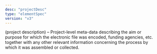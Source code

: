 ```yaml
---
desc: "projectDesc"
type: "elementSpec"
version: "v3"
---
```


(project description) – Project-level meta-data describing the aim or purpose for
which
the electronic file was encoded, funding agencies, etc. together with any other relevant
information concerning the process by which it was assembled or collected.